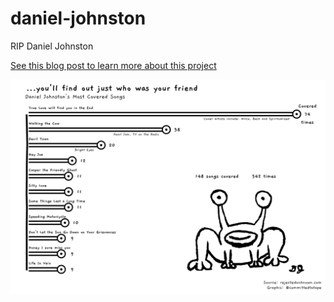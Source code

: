 # daniel-johnston
RIP Daniel Johnston

[See this blog post to learn more about this project](https://davidsmale.netlify.com/portfolio/daniel-johnston/)

<img src="dj_most_covered.png" width="600px">